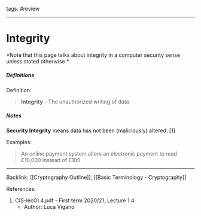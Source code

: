 tags: #review

---

# Integrity

*Note that this page talks about integrity in a computer security sense unless stated otherwise *

##### Definitions
Definition:
>**Integrity** - The unauthorized writing of data

##### Notes
**Security Integrity** means data has not been (maliciously) altered. [1]

Examples:
>An online payment system alters an electronic payment to read £10,000 instead of £100


---
Backlink: [[Cryptography Outline]], [[Basic Terminology - Cryptography]]

References: 
1. CIS-lec01.4.pdf - First term 2020/21, Lecture 1.4
	- Author: Luca Vigano
